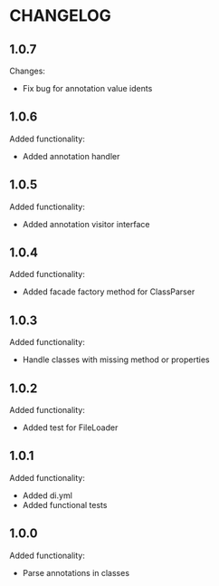 CHANGELOG
=========

1.0.7
-----

Changes:

 * Fix bug for annotation value idents

1.0.6
-----

Added functionality:

 * Added annotation handler

1.0.5
-----

Added functionality:

 * Added annotation visitor interface

1.0.4
-----

Added functionality:

 * Added facade factory method for ClassParser

1.0.3
-----

Added functionality:

 * Handle classes with missing method or properties

1.0.2
-----

Added functionality:

 * Added test for FileLoader

1.0.1
-----

Added functionality:

 * Added di.yml
 * Added functional tests

1.0.0
-----

Added functionality:

 * Parse annotations in classes
